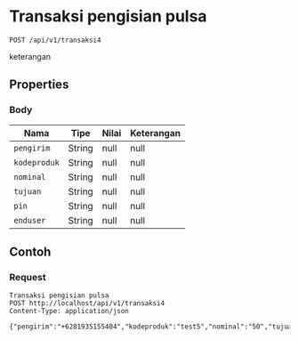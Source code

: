 # Transaksi pengisian pulsa
```http
POST /api/v1/transaksi4
```
keterangan
## Properties
### Body
Nama | Tipe | Nilai | Keterangan
--- | --- | --- | ---
<code>pengirim</code> | String | null | null
<code>kodeproduk</code> | String | null | null
<code>nominal</code> | String | null | null
<code>tujuan</code> | String | null | null
<code>pin</code> | String | null | null
<code>enduser</code> | String | null | null
## Contoh
### Request
```http
Transaksi pengisian pulsa
POST http://localhost/api/v1/transaksi4
Content-Type: application/json

{"pengirim":"+6281935155404","kodeproduk":"test5","nominal":"50","tujuan":"087758437457","pin":"1234","enduser":"087758437457"}
```
